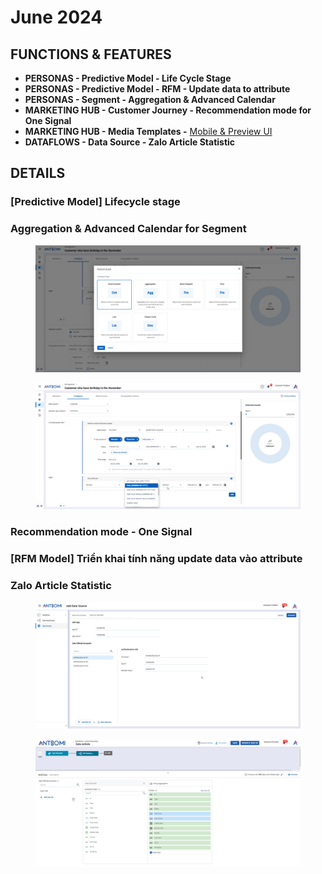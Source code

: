 # June 2024

## FUNCTIONS & FEATURES

* **PERSONAS - Predictive Model - Life Cycle Stage**
* **PERSONAS - Predictive Model - RFM - Update data to attribute**
* **PERSONAS - Segment - Aggregation & Advanced Calendar**
* **MARKETING HUB - Customer Journey - Recommendation mode for One Signal**
* **MARKETING HUB - Media Templates -** [Mobile & Preview UI](june-2024.md#mobile-and-preview-ui)
* **DATAFLOWS - Data Source - Zalo Article Statistic**

## DETAILS

### \[Predictive Model] Lifecycle stage



### Aggregation & Advanced Calendar for Segment

<figure><img src="../../.gitbook/assets/image (128).png" alt=""><figcaption></figcaption></figure>

<figure><img src="../../.gitbook/assets/image (129).png" alt=""><figcaption></figcaption></figure>

### Recommendation mode - One Signal



### \[RFM Model] Triển khai tính năng update data vào attribute



### Zalo Article Statistic

<figure><img src="../../.gitbook/assets/image (126).png" alt=""><figcaption></figcaption></figure>

<figure><img src="../../.gitbook/assets/image (127).png" alt=""><figcaption></figcaption></figure>
